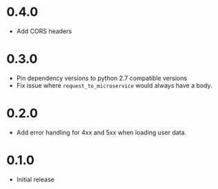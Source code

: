 # 0.4.0

- Add CORS headers

# 0.3.0

- Pin dependency versions to python 2.7 compatible versions
- Fix issue where `request_to_microservice` would always have a body.

# 0.2.0

- Add error handling for 4xx and 5xx when loading user data.

# 0.1.0

- Initial release